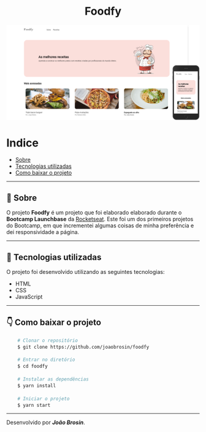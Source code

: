 <div align="center">    
    <h1> Foodfy </h1>
</div>

<div align="center">
    <img  width="600px" src="./public/assets/layout.png">
</div>

# Indice
- [Sobre](#-sobre)
- [Tecnologias utilizadas](#-tecnologias-utilizadas)
- [Como baixar o projeto](#-como-baixar-o-projeto)

---

## 📝 Sobre
O projeto **Foodfy** é um projeto que foi elaborado elaborado durante o **Bootcamp Launchbase** da [Rocketseat](https://rocketseat.com.br). Este foi um dos primeiros projetos do Bootcamp, em que incrementei algumas coisas de minha preferência e dei responsividade a página.

---

## 🚀 Tecnologias utilizadas
O projeto foi desenvolvido utilizando as seguintes tecnologias:

- HTML
- CSS
- JavaScript

---

## 👇 Como baixar o projeto
```bash
    # Clonar o repositório
    $ git clone https://github.com/joaobrosin/foodfy

    # Entrar no diretório
    $ cd foodfy

    # Instalar as dependências
    $ yarn install

    # Iniciar o projeto
    $ yarn start
```
---

Desenvolvido por ***João Brosin***.